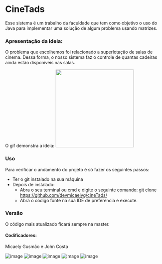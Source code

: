 # CineTads

Esse sistema é um trabalho da faculdade que tem como objetivo o uso do Java para implementar uma solução de algum problema usando matrizes. 

### Apresentação da ideia: 
O problema que escolhemos foi relacionado a superlotação de salas de cinema. Dessa forma, o nosso sistema faz o controle de quantas cadeiras ainda estão disponiveis nas salas. 

O gif demonstra a ideia:
<img src="https://media.giphy.com/media/bqNp4iji8iQrl4qFl5/giphy.gif" width="250" height="250" />

### Uso
Para verificar o andamento do projeto é só fazer os seguintes passos: 
  - Ter o git instalado na sua máquina
  - Depois de instalado:
     - Abra o seu terminal ou cmd e digite o seguinte comando: git clone https://github.com/devmicaelyg/cineTads/
     - Abra o codigo fonte na sua IDE de preferencia e execute. 
    
### Versão 
O código mais atualizado ficará sempre na master.

#### Codificadores: 
Micaely Gusmão e John Costa

![image](https://img.shields.io/badge/Java-ED8B00?style=for-the-badge&logo=java&logoColor=white)
![image](https://img.shields.io/badge/Git-F05032?style=for-the-badge&logo=git&logoColor=white)
![image](https://img.shields.io/badge/Windows-0078D6?style=for-the-badge&logo=windows&logoColor=white)
![image](https://img.shields.io/badge/Linux-FCC624?style=for-the-badge&logo=linux&logoColor=black)
![image](https://img.shields.io/badge/Discord-7289DA?style=for-the-badge&logo=discord&logoColor=white)
